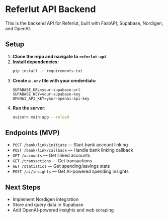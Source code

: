 # Referlut API Backend

This is the backend API for Referlut, built with FastAPI, Supabase, Nordigen, and OpenAI.

## Setup

1. **Clone the repo and navigate to `referlut-api`**
2. **Install dependencies:**
   ```bash
   pip install -r requirements.txt
   ```
3. **Create a `.env` file with your credentials:**
   ```env
   SUPABASE_URL=your-supabase-url
   SUPABASE_KEY=your-supabase-key
   OPENAI_API_KEY=your-openai-api-key
   ```
4. **Run the server:**
   ```bash
   uvicorn main:app --reload
   ```

## Endpoints (MVP)
- `POST /bank/link/initiate` — Start bank account linking
- `POST /bank/link/callback` — Handle bank linking callback
- `GET /accounts` — Get linked accounts
- `GET /transactions` — Get transactions
- `GET /statistics` — Get spending/savings stats
- `POST /ai/insights` — Get AI-powered spending insights

## Next Steps
- Implement Nordigen integration
- Store and query data in Supabase
- Add OpenAI-powered insights and web scraping 